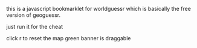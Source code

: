 this is a javascript bookmarklet for worldguessr which is basically the free version of geoguessr.

just run it for the cheat

click r to reset the map
green banner is draggable
